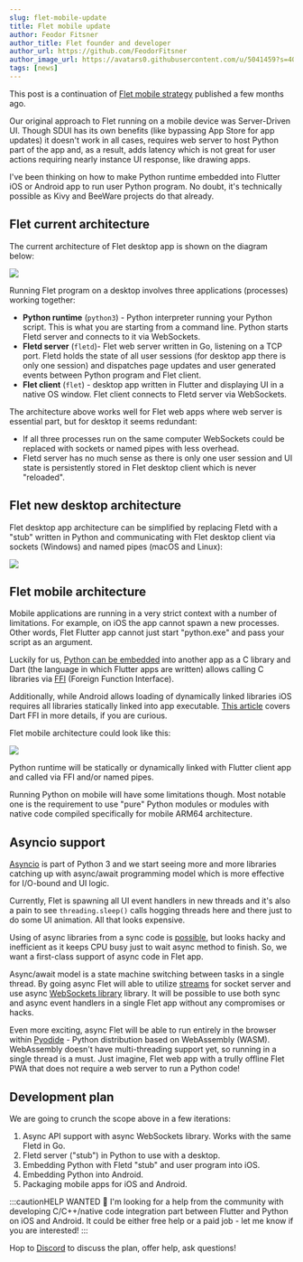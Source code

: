 ```yaml
---
slug: flet-mobile-update
title: Flet mobile update
author: Feodor Fitsner
author_title: Flet founder and developer
author_url: https://github.com/FeodorFitsner
author_image_url: https://avatars0.githubusercontent.com/u/5041459?s=400&v=4
tags: [news]
---
```


This post is a continuation of [Flet mobile strategy](/blog/flet-mobile-strategy) published a few months ago.

Our original approach to Flet running on a mobile device was Server-Driven UI. Though SDUI has its own benefits (like bypassing App Store for app updates) it doesn't work in all cases, requires web server to host Python part of the app and, as a result, adds latency which is not great for user actions requiring nearly instance UI response, like drawing apps.

I've been thinking on how to make Python runtime embedded into Flutter iOS or Android app to run user Python program. No doubt, it's technically possible as Kivy and BeeWare projects do that already.

## Flet current architecture

The current architecture of Flet desktop app is shown on the diagram below:

<img src="/img/blog/mobile-update/flet-desktop-architecture.svg" className="screenshot-100" />

Running Flet program on a desktop involves three applications (processes) working together:

* **Python runtime** (`python3`) - Python interpreter running your Python script. This is what you are starting from a command line. Python starts Fletd server and connects to it via WebSockets.
* **Fletd server** (`fletd`)- Flet web server written in Go, listening on a TCP port. Fletd holds the state of all user sessions (for desktop app there is only one session) and dispatches page updates and user generated events between Python program and Flet client.
* **Flet client** (`flet`) - desktop app written in Flutter and displaying UI in a native OS window. Flet client connects to Fletd server via WebSockets.

The architecture above works well for Flet web apps where web server is essential part, but for desktop it seems redundant:

* If all three processes run on the same computer WebSockets could be replaced with sockets or named pipes with less overhead.
* Fletd server has no much sense as there is only one user session and UI state is persistently stored in Flet desktop client which is never "reloaded".

## Flet new desktop architecture

Flet desktop app architecture can be simplified by replacing Fletd with a "stub" written in Python and communicating with Flet desktop client via sockets (Windows) and named pipes (macOS and Linux):

<img src="/img/blog/mobile-update/flet-desktop-architecture-v2.svg" className="screenshot-70" />

## Flet mobile architecture

Mobile applications are running in a very strict context with a number of limitations. For example, on iOS the app cannot spawn a new processes. Other words, Flet Flutter app cannot just start "python.exe" and pass your script as an argument.

Luckily for us, [Python can be embedded](https://docs.python.org/3/extending/embedding.html) into another app as a C library and Dart (the language in which Flutter apps are written) allows calling C libraries via [FFI](https://dart.dev/guides/libraries/c-interop) (Foreign Function Interface).

Additionally, while Android allows loading of dynamically linked libraries iOS requires all libraries statically linked into app executable. [This article](https://blog.logrocket.com/dart-ffi-native-libraries-flutter/) covers Dart FFI in more details, if you are curious.

Flet mobile architecture could look like this:

<img src="/img/blog/mobile-update/flet-mobile-architecture-v2.svg" className="screenshot-40" />

Python runtime will be statically or dynamically linked with Flutter client app and called via FFI and/or named pipes.

Running Python on mobile will have some limitations though. Most notable one is the requirement to use "pure" Python modules or modules with native code compiled specifically for mobile ARM64 architecture.

## Asyncio support

[Asyncio](https://docs.python.org/3/library/asyncio.html) is part of Python 3 and we start seeing more and more libraries catching up with async/await programming model which is more effective for I/O-bound and UI logic.

Currently, Flet is spawning all UI event handlers in new threads and it's also a pain to see `threading.sleep()` calls hogging threads here and there just to do some UI animation. All that looks expensive.

Using of async libraries from a sync code is [possible](https://github.com/flet-dev/flet/issues/128), but looks hacky and inefficient as it keeps CPU busy just to wait async method to finish. So, we want a first-class support of async code in Flet app.

Async/await model is a state machine switching between tasks in a single thread. By going async Flet will able to utilize [streams](https://docs.python.org/3/library/asyncio-stream.html) for socket server and use async [WebSockets library](https://pypi.org/project/websockets/) library. It will be possible to use both sync and async event handlers in a single Flet app without any compromises or hacks.

Even more exciting, async Flet will be able to run entirely in the browser within [Pyodide](https://pyodide.org/) - Python distribution based on WebAssembly (WASM). WebAssembly doesn't have multi-threading support yet, so running in a single thread is a must. Just imagine, Flet web app with a trully offline Flet PWA that does not require a web server to run a Python code!

## Development plan

We are going to crunch the scope above in a few iterations:

1. Async API support with async WebSockets library. Works with the same Fletd in Go.
2. Fletd server ("stub") in Python to use with a desktop.
3. Embedding Python with Fletd "stub" and user program into iOS.
4. Embedding Python into Android.
5. Packaging mobile apps for iOS and Android.

:::cautionHELP WANTED
🙏 I'm looking for a help from the community with developing C/C++/native code integration part between Flutter and Python on iOS and Android. It could be either free help or a paid job - let me know if you are interested!
:::

Hop to [Discord](https://discord.gg/dzWXP8SHG8) to discuss the plan, offer help, ask questions!